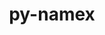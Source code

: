 ---
title: "py-namex"
layout: cache
categories: [package, develop-2024-12-29]
meta: {"versions": ["0.0.8"], "compilers": ["gcc@=13.2.0"], "oss": ["ubuntu24.04"], "platforms": ["linux"], "targets": ["aarch64", "x86_64_v3"], "stacks": ["ml-linux-aarch64-cpu", "ml-linux-aarch64-cuda", "ml-linux-x86_64-cpu", "ml-linux-x86_64-cuda", "ml-linux-x86_64-rocm", "root"], "num_specs": 6, "num_specs_by_stack": {"root": 6, "ml-linux-aarch64-cpu": 3, "ml-linux-aarch64-cuda": 3, "ml-linux-x86_64-rocm": 1, "ml-linux-x86_64-cuda": 3, "ml-linux-x86_64-cpu": 3}}
spec_details: [{"hash": "d6opn7jbs6vndylaop4fhcwp5qjzft2m", "compiler": "gcc@=13.2.0", "versions": ["0.0.8"], "os": "ubuntu24.04", "platform": "linux", "target": "aarch64", "variants": ["build_system=python_pip"], "stacks": ["root", "ml-linux-aarch64-cpu", "ml-linux-aarch64-cuda"], "size": "-", "tarball": "https://binaries.spack.io/develop-2024-12-29/build_cache/linux-ubuntu24.04-aarch64/gcc-13.2.0/py-namex-0.0.8/linux-ubuntu24.04-aarch64-gcc-13.2.0-py-namex-0.0.8-d6opn7jbs6vndylaop4fhcwp5qjzft2m.spack"}, {"hash": "c27e7qpiihu5m5pqgmw3ijjg7zmezlur", "compiler": "gcc@=13.2.0", "versions": ["0.0.8"], "os": "ubuntu24.04", "platform": "linux", "target": "aarch64", "variants": ["build_system=python_pip"], "stacks": ["root", "ml-linux-aarch64-cpu", "ml-linux-aarch64-cuda"], "size": "-", "tarball": "https://binaries.spack.io/develop-2024-12-29/build_cache/linux-ubuntu24.04-aarch64/gcc-13.2.0/py-namex-0.0.8/linux-ubuntu24.04-aarch64-gcc-13.2.0-py-namex-0.0.8-c27e7qpiihu5m5pqgmw3ijjg7zmezlur.spack"}, {"hash": "wxwox55pq73nuflebrbgeaaesbbyn5bk", "compiler": "gcc@=13.2.0", "versions": ["0.0.8"], "os": "ubuntu24.04", "platform": "linux", "target": "aarch64", "variants": ["build_system=python_pip"], "stacks": ["root", "ml-linux-aarch64-cpu", "ml-linux-aarch64-cuda"], "size": "-", "tarball": "https://binaries.spack.io/develop-2024-12-29/build_cache/linux-ubuntu24.04-aarch64/gcc-13.2.0/py-namex-0.0.8/linux-ubuntu24.04-aarch64-gcc-13.2.0-py-namex-0.0.8-wxwox55pq73nuflebrbgeaaesbbyn5bk.spack"}, {"hash": "mxr3oht44txsy5qpieo4izjcylntw33o", "compiler": "gcc@=13.2.0", "versions": ["0.0.8"], "os": "ubuntu24.04", "platform": "linux", "target": "x86_64_v3", "variants": ["build_system=python_pip"], "stacks": ["ml-linux-x86_64-rocm", "ml-linux-x86_64-cuda", "ml-linux-x86_64-cpu", "root"], "size": "-", "tarball": "https://binaries.spack.io/develop-2024-12-29/build_cache/linux-ubuntu24.04-x86_64_v3/gcc-13.2.0/py-namex-0.0.8/linux-ubuntu24.04-x86_64_v3-gcc-13.2.0-py-namex-0.0.8-mxr3oht44txsy5qpieo4izjcylntw33o.spack"}, {"hash": "p3thg62mm2lzu6o4bmnbbhuxx6vl3phg", "compiler": "gcc@=13.2.0", "versions": ["0.0.8"], "os": "ubuntu24.04", "platform": "linux", "target": "x86_64_v3", "variants": ["build_system=python_pip"], "stacks": ["ml-linux-x86_64-cuda", "ml-linux-x86_64-cpu", "root"], "size": "-", "tarball": "https://binaries.spack.io/develop-2024-12-29/build_cache/linux-ubuntu24.04-x86_64_v3/gcc-13.2.0/py-namex-0.0.8/linux-ubuntu24.04-x86_64_v3-gcc-13.2.0-py-namex-0.0.8-p3thg62mm2lzu6o4bmnbbhuxx6vl3phg.spack"}, {"hash": "znpr33yxai7dcgrphok5n3qhopfvx265", "compiler": "gcc@=13.2.0", "versions": ["0.0.8"], "os": "ubuntu24.04", "platform": "linux", "target": "x86_64_v3", "variants": ["build_system=python_pip"], "stacks": ["ml-linux-x86_64-cuda", "ml-linux-x86_64-cpu", "root"], "size": "-", "tarball": "https://binaries.spack.io/develop-2024-12-29/build_cache/linux-ubuntu24.04-x86_64_v3/gcc-13.2.0/py-namex-0.0.8/linux-ubuntu24.04-x86_64_v3-gcc-13.2.0-py-namex-0.0.8-znpr33yxai7dcgrphok5n3qhopfvx265.spack"}]
---